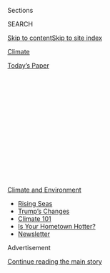 <div id="app">

<div>

<div>

<div>

<div class="NYTAppHideMasthead css-1q2w90k e1suatyy0">

<div class="section css-ui9rw0 e1suatyy2">

<div class="css-eph4ug er09x8g0">

<div class="css-6n7j50">

</div>

<span class="css-1dv1kvn">Sections</span>

<div class="css-10488qs">

<span class="css-1dv1kvn">SEARCH</span>

</div>

[Skip to content](#site-content)[Skip to site
index](#site-index)

</div>

<div id="masthead-section-label" class="css-1wr3we4 eaxe0e00">

[Climate](https://www.nytimes.com/section/climate)

</div>

<div class="css-10698na e1huz5gh0">

</div>

</div>

<div id="masthead-bar-one" class="section hasLinks css-15hmgas e1csuq9d3">

<div class="css-uqyvli e1csuq9d0">

</div>

<div class="css-1uqjmks e1csuq9d1">

</div>

<div class="css-9e9ivx">

[](https://myaccount.nytimes.com/auth/login?response_type=cookie&client_id=vi)

</div>

<div class="css-1bvtpon e1csuq9d2">

[Today’s
Paper](https://www.nytimes.com/section/todayspaper)

</div>

</div>

</div>

</div>

<div data-aria-hidden="false">

<div id="site-content" data-role="main">

<div>

<div class="css-1aor85t" style="opacity:0.000000001;z-index:-1;visibility:hidden">

<div class="css-1hqnpie">

<div class="css-epjblv">

<span class="css-17xtcya">[Climate](/section/climate)</span><span class="css-x15j1o">|</span><span class="css-fwqvlz">These
3 Hurricane Misconceptions Can Be Dangerous. Scientists Want to Clear
Them
Up.</span>

</div>

<div class="css-k008qs">

<div class="css-1iwv8en">

<span class="css-18z7m18"></span>

<div>

</div>

</div>

<span class="css-1n6z4y">https://nyti.ms/2x5DIUe</span>

<div class="css-1705lsu">

<div class="css-4xjgmj">

<div class="css-4skfbu" data-role="toolbar" data-aria-label="Social Media Share buttons, Save button, and Comments Panel with current comment count" data-testid="share-tools">

  - 
  - 
  - 
  - 
    
    <div class="css-6n7j50">
    
    </div>

  - 

</div>

</div>

</div>

</div>

</div>

</div>

<div id="NYT_TOP_BANNER_REGION" class="css-13pd83m">

<div>

<div id="styln-prism-menu-1591906231550" class="section interactive-content interactive-size-medium css-1edisqu">

<div class="css-17ih8de interactive-body">

<div id="scroll-container" class="css-1gj85ro">

[<span class="styln-title-wrap"><span class="css-1pje3qr">Climate
and</span><span class="css-1pje3qr">
Environment</span></span>](https://www.nytimes.com/section/climate?action=click&pgtype=Article&state=default&region=TOP_BANNER&context=storylines_menu)

  - [Rising
    Seas](https://www.nytimes.com/2020/07/30/climate/sea-level-inland-floods.html?action=click&pgtype=Article&state=default&region=TOP_BANNER&context=storylines_menu)
  - [Trump’s
    Changes](https://www.nytimes.com/interactive/2020/climate/trump-environment-rollbacks.html?action=click&pgtype=Article&state=default&region=TOP_BANNER&context=storylines_menu)
  - [Climate 101](https://www.nytimes.com/interactive/2020/04/19/climate/climate-crash-course-1.html?action=click&pgtype=Article&state=default&region=TOP_BANNER&context=storylines_menu)
  - [Is Your Hometown
    Hotter?](https://www.nytimes.com/interactive/2018/08/30/climate/how-much-hotter-is-your-hometown.html?action=click&pgtype=Article&state=default&region=TOP_BANNER&context=storylines_menu)
  - [Newsletter](https://www.nytimes.com/newsletters/climate-change?action=click&pgtype=Article&state=default&region=TOP_BANNER&context=storylines_menu)

</div>

</div>

</div>

</div>

</div>

<div id="top-wrapper" class="css-1sy8kpn">

<div id="top-slug" class="css-l9onyx">

Advertisement

</div>

[Continue reading the main
story](#after-top)

<div class="ad top-wrapper" style="text-align:center;height:100%;display:block;min-height:250px">

<div id="top" class="place-ad" data-position="top" data-size-key="top">

</div>

</div>

<div id="after-top">

</div>

</div>

<div>

<div id="sponsor-wrapper" class="css-1hyfx7x">

<div id="sponsor-slug" class="css-19vbshk">

Supported by

</div>

[Continue reading the main
story](#after-sponsor)

<div id="sponsor" class="ad sponsor-wrapper" style="text-align:center;height:100%;display:block">

</div>

<div id="after-sponsor">

</div>

</div>

<div class="css-186x18t">

</div>

<div class="css-1vkm6nb ehdk2mb0">

# These 3 Hurricane Misconceptions Can Be Dangerous. Scientists Want to Clear Them Up.

</div>

<div class="css-79elbk" data-testid="photoviewer-wrapper">

<div class="css-z3e15g" data-testid="photoviewer-wrapper-hidden">

</div>

<div class="css-1a48zt4 ehw59r15" data-testid="photoviewer-children">

![<span class="css-16f3y1r e13ogyst0" data-aria-hidden="true">On the
Outer Banks of North Carolina on
Tuesday.</span><span class="css-cnj6d5 e1z0qqy90" itemprop="copyrightHolder"><span class="css-1ly73wi e1tej78p0">Credit...</span><span><span>Eric
Thayer for The New York
Times</span></span></span>](https://static01.nyt.com/images/2018/09/12/science/12cli-risks-print/merlin_143593116_af9e19e2-6414-4369-8aa0-f9530b04a829-articleLarge.jpg?quality=75&auto=webp&disable=upscale)

</div>

</div>

<div class="css-18e8msd">

<div class="css-vp77d3 epjyd6m0">

<div class="css-hus3qt ey68jwv0" data-aria-hidden="true">

[![Kendra
Pierre-Louis](https://static01.nyt.com/images/2018/07/16/multimedia/author-kendra-pierre-louis/author-kendra-pierre-louis-thumbLarge.png
"Kendra Pierre-Louis")](https://www.nytimes.com/by/kendra-pierre-louis)

</div>

<div class="css-1baulvz">

By [<span class="css-1baulvz last-byline" itemprop="name">Kendra
Pierre-Louis</span>](https://www.nytimes.com/by/kendra-pierre-louis)

</div>

</div>

  - Sept. 11,
    2018

  - 
    
    <div class="css-4xjgmj">
    
    <div class="css-d8bdto" data-role="toolbar" data-aria-label="Social Media Share buttons, Save button, and Comments Panel with current comment count" data-testid="share-tools">
    
      - 
      - 
      - 
      - 
        
        <div class="css-6n7j50">
        
        </div>
    
      - 
    
    </div>
    
    </div>

</div>

</div>

<div class="section meteredContent css-1r7ky0e" name="articleBody" itemprop="articleBody">

<div class="css-1fanzo5 StoryBodyCompanionColumn">

<div class="css-53u6y8">

*Want climate news in your inbox?* [*Sign up here
for*](https://www.nytimes.com/newsletters/climate-change)**[*Climate
Fwd:*](https://www.nytimes.com/newsletters/climate-change)***, our email
newsletter.*

They warn. They plead. They scold and cajole. Forecasters and public
officials will try just about anything to get residents to flee
coastlines ahead of a hurricane. Last year as Hurricane Harvey barreled
toward the Gulf Coast, the mayor pro tem of Rockport, Tex., [said people
who insisted on
staying](https://www.kiiitv.com/article/weather/rockport-mayor-pro-tem-those-who-dont-evacuate-should-mark-social-security-number-on-their-arm/467431326)
should “mark their arm with a Sharpie pen — put their Social Security
number on it and their name.”

Fearing that Hurricane Florence could also be deadly, the governors of
North and South Carolina [ordered
evacuations](https://www.nytimes.com/2018/09/10/us/hurricane-florence.html)
this week in many coastal counties. But experts know that not all
residents will heed the warnings, and some say part of the reason is
that storm forecasts and risks are inadequately communicated to the
public.

“There’s a big gap between the forecasts that are available within the
weather community and in some cases the information that people receive
and are able to use,” said Rebecca Morss, a senior scientist at the
National Center for Atmospheric Research in Boulder, Colo.

## The ‘cone of uncertainty’ is confusing

A prime example of that perception gap is the familiar “cone of
uncertainty” seen in hurricane tracking maps, which can be easily
misread.

</div>

</div>

<div class="css-1fanzo5 StoryBodyCompanionColumn">

<div class="css-53u6y8">

*“*The cone is misunderstood,” said Jeff Masters, a meteorologist with
the forecasting service Weather Underground. “A lot of people look at
the cone and think, ‘Oh, that’s the width of the storm, or that’s the
area that we expect to get the impacts.’ But no, that’s where we expect
the center of the storm to track.”

Even if the eye of the hurricane stays within the cone, which it does
[about two-thirds of the
time](https://www.nhc.noaa.gov/aboutcone.shtml), people outside the cone
can still experience catastrophic winds, floods and storm
surges.

</div>

</div>

<div class="css-1sngw6j">

[](https://www.nytimes.com/interactive/2018/09/10/us/hurricane-florence-tracking-map.html)

<div class="css-1eoytci">

![](https://static01.nyt.com/images/2018/09/11/us/hurricane-florence-tracking-map-promo-1536673849664/hurricane-florence-tracking-map-promo-1536673849664-articleLarge-v31.png)

</div>

<div class="css-1rha1bf">

## Maps: Hurricane Florence’s Approach Toward the Carolinas

The Category 2 storm approached the North Carolina coast on Thursday,
with winds of up to 110 miles an hour.

</div>

</div>

<div class="css-1fanzo5 StoryBodyCompanionColumn">

<div class="css-53u6y8">

## What’s deadlier, wind or water?

A hurricane’s category, which refers to the storm’s powerful wind
speeds, also captures attention. (Hurricane Florence is currently a
Category 4 storm.) But the storm surge, the rising water pushed ashore
by those winds, is [far
deadlier](https://journals.ametsoc.org/doi/full/10.1175/BAMS-D-12-00074.1)
than the wind itself, mostly because of drownings. The storm surge [does
not
correlate](https://www.nhc.noaa.gov/surge/StormSurgeCanBeDeadly10tips-single.pdf)
with the hurricane category.

*“*The reason you evacuate is for the storm surge,” Dr. Masters said.
“You don’t need to evacuate for winds — it’s better to shelter in
place.”

</div>

</div>

<div class="css-1fanzo5 StoryBodyCompanionColumn">

<div class="css-53u6y8">

Hurricane Florence is expected to create significant storm surge in
North Carolina, in part because human-caused climate change has raised
sea levels in the region by several inches since 1954, the last time a
Category 4 storm hit the
state.

<div id="NYT_MAIN_CONTENT_1_REGION" class="css-9tf9ac">

<div>

<div id="styln-prism-guide-1593610178459" class="section interactive-content interactive-size-medium css-1ftcdic">

<div class="css-17ih8de interactive-body">

<div id="prism-freeform-block-37356" class="css-19mumt8" data-role="complementary" data-storyline="Climate and Environment" data-truncated="false" tabindex="0">

<div class="css-a8d9oz">

<div>

[](https://www.nytimes.com/section/climate?action=click&pgtype=Article&state=default&region=MAIN_CONTENT_1&context=storylines_keepup)

### Climate and Environment ›

#### Keep Up on the Latest Climate News

Updated July 30, 2020

Here’s what you need to know about the latest climate change news this
week:

  -   - [Floods
        in](https://www.nytimes.com/2020/07/30/climate/bangladesh-floods.html?action=click&pgtype=Article&state=default&region=MAIN_CONTENT_1&context=storylines_keepup)[Bangladesh](https://www.nytimes.com/2020/07/30/climate/bangladesh-floods.html?action=click&pgtype=Article&state=default&region=MAIN_CONTENT_1&context=storylines_keepup)
        are punishing the people least responsible for climate change.
      - As climate change raises sea levels, [storm surges and high
        tides](https://www.nytimes.com/2020/07/30/climate/sea-level-inland-floods.html?action=click&pgtype=Article&state=default&region=MAIN_CONTENT_1&context=storylines_keepup)
        are likely to push farther inland.
      - The E.P.A. inspector general plans to investigate whether a
        rollback of fuel efficiency standards [violated government
        rules](https://www.nytimes.com/2020/07/27/climate/trump-fuel-efficiency-rule.html?action=click&pgtype=Article&state=default&region=MAIN_CONTENT_1&context=storylines_keepup).

<div id="styln-survey-component-37356" class="styln-survey-component">

</div>

</div>

</div>

</div>

</div>

</div>

</div>

</div>

*\[For the latest updates,* [*read our Hurricane Florence live briefing
here*](https://www.nytimes.com/2018/09/11/us/hurricane-florence-updates.html)*.\]*

Hurricane winds push water the way a snowplow pushes and piles up snow,
said Arthur DeGaetano, the director of the Northeast Regional Climate
Center at Cornell University. “Those persistent strong winds blowing in
the same direction literally pile up the water,” he said.

The speed of the storm surge can catch people off guard, said Julie
Demuth, a research scientist who works with Dr. Morss. “If they think
they have three hours to get out of the way, or a day to get out of the
way — when in fact storm surge in some cases can cause inundation, deep
inundation, in a matter of minutes — then that shapes how they think
about what they’re able to do and how they can respond.”

## The threat isn’t limited to the coasts

Even the height of the storm surge may not reflect the true danger, Dr.
DeGaetano said. “The impact of the surge is not necessarily how high it
is but how far inland — how far horizontally — that that amount of surge
will eventually flood when it reaches the coast,” he said.

Hurricane Florence may create additional complications after making
landfall. The storm is expected to stall over the region for days,
dumping as much as two feet of rain, including over inland regions.

“If you live next to a river that’s been subject to repeat flooding over
the last few decades, you might also want to consider leaving if you’re
in eastern North Carolina, because we’re going to see a lot of
freshwater flooding from heavy rains,” Dr. Masters said.

*\[Here are* [*some tips for how you can prepare to
evacuate*](https://www.nytimes.com/2018/09/11/us/hurricane-preparedness-evacuation.html)*.\]*

## Here’s what scientists want to change

Dr. Morss and Dr. Demuth, the scientists who work at the National Center
for Atmospheric Research, are part of a growing social research effort
to understand how people respond to weather messages.

</div>

</div>

<div class="css-1fanzo5 StoryBodyCompanionColumn">

<div class="css-53u6y8">

It is undeniable that improved weather forecasting has helped drive down
deaths linked to extreme weather. Still, there is room for improvement:
As Hurricane Sandy approached New Jersey in 2012, only 49 percent of
coastal residents under mandatory evacuation orders left before the
storm, [according to the Monmouth University Polling
Institute](https://www.monmouth.edu/polling-institute/documents/monmouthpoll_njsandycoast_050713.pdf/).

Research by Dr. Morss, Dr. Demuth and their colleagues found that many
people have difficulty grasping storm surge information. So they tried
using different visual and written messages to see if they better
communicated what storm surge could look like at different levels: one
foot, three to six feet and six to nine feet.

</div>

</div>

<div class="css-79elbk" data-testid="photoviewer-wrapper">

<div class="css-z3e15g" data-testid="photoviewer-wrapper-hidden">

</div>

<div class="css-1a48zt4 ehw59r15" data-testid="photoviewer-children">

![<span class="css-16f3y1r e13ogyst0" data-aria-hidden="true">A
simulation shows what storm surges of one foot, three to six feet, and
six to nine feet would look like along the Georgia
coast.</span><span class="css-cnj6d5 e1z0qqy90" itemprop="copyrightHolder"><span class="css-1ly73wi e1tej78p0">Credit...</span><span>Olga
Wilhelmi and Jennifer Boehnert and the University Corporation for
Atmospheric
Research</span></span>](https://static01.nyt.com/images/2018/09/11/climate/11cli-risk/11cli-risk-articleLarge.gif?quality=75&auto=webp&disable=upscale)

</div>

</div>

<div class="css-1fanzo5 StoryBodyCompanionColumn">

<div class="css-53u6y8">

“We found that for some people it really helped them visualize the risk
and understand what it was going to be or what it could be,” said Dr.
Morss.

One limitation of surveys and interviews is that they happen after the
fact, which means participants can’t provide detailed recollections of
what they were doing at specific times or in response to specific
information. So the researchers are turning to Twitter for a real-time
record of what people are thinking, doing and saying as a weather event
approaches.

Twitter “gives us a sense of when they do start talking about weather
information, how that fits into their broader lives, and what are the
kinds of pieces of information that really attract the attention,” Dr.
Demuth said.

The National Hurricane Center, which produces the hurricane forecast
maps that include the cone of uncertainty, said it would be using social
science to study improvements. The center’s storm surge graphics were
already updated last year based on social studies, said Dennis Feltgen,
a spokesman.

</div>

</div>

<div class="css-1fanzo5 StoryBodyCompanionColumn">

<div class="css-53u6y8">

Dr. Morss and Dr. Demuth cautioned that better messaging was only part
of the battle. No matter how good the information is, many people cannot
act on it for health, financial or other reasons. During Hurricane
Katrina, for example, many people did not evacuate because they lacked
access to a car or had nowhere to go.

Dr. Demuth recalled interviewing a woman in her 70s or 80s who had used
an underground shelter to survive a tornado in northern Arkansas. “She
said that had her son-in-law not come home, she would not have been able
to go to that shelter, because she’s too weak to be able to get the door
open,” Dr. Demuth said.

“The people who live next door to her, a family of three, was killed
because they were not able to get underground in time.”

For more news on climate and the environment, [follow @NYTClimate on
Twitter](https://twitter.com/nytclimate).

</div>

</div>

</div>

<div>

</div>

<div>

</div>

<div>

</div>

<div>

<div id="bottom-wrapper" class="css-1ede5it">

<div id="bottom-slug" class="css-l9onyx">

Advertisement

</div>

[Continue reading the main
story](#after-bottom)

<div id="bottom" class="ad bottom-wrapper" style="text-align:center;height:100%;display:block;min-height:90px">

</div>

<div id="after-bottom">

</div>

</div>

</div>

</div>

</div>

## Site Index

<div>

</div>

## Site Information Navigation

  - [© <span>2020</span> <span>The New York Times
    Company</span>](https://help.nytimes.com/hc/en-us/articles/115014792127-Copyright-notice)

<!-- end list -->

  - [NYTCo](https://www.nytco.com/)
  - [Contact
    Us](https://help.nytimes.com/hc/en-us/articles/115015385887-Contact-Us)
  - [Work with us](https://www.nytco.com/careers/)
  - [Advertise](https://nytmediakit.com/)
  - [T Brand Studio](http://www.tbrandstudio.com/)
  - [Your Ad
    Choices](https://www.nytimes.com/privacy/cookie-policy#how-do-i-manage-trackers)
  - [Privacy](https://www.nytimes.com/privacy)
  - [Terms of
    Service](https://help.nytimes.com/hc/en-us/articles/115014893428-Terms-of-service)
  - [Terms of
    Sale](https://help.nytimes.com/hc/en-us/articles/115014893968-Terms-of-sale)
  - [Site
    Map](https://spiderbites.nytimes.com)
  - [Help](https://help.nytimes.com/hc/en-us)
  - [Subscriptions](https://www.nytimes.com/subscription?campaignId=37WXW)

</div>

</div>

</div>

</div>
